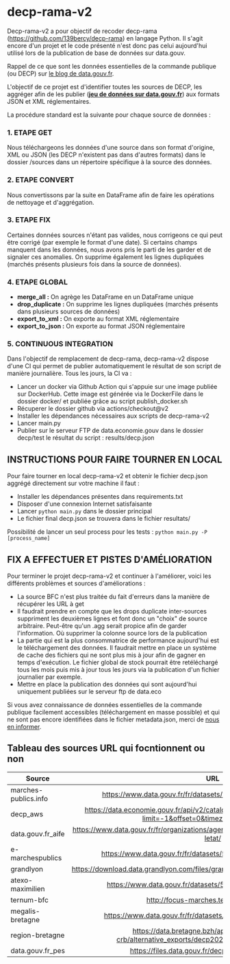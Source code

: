 # decp-rama-v2
Decp-rama-v2 a pour objectif de recoder decp-rama (https://github.com/139bercy/decp-rama) en langage Python. Il s'agit encore d'un projet et le code présenté n'est donc pas celui aujourd'hui utilisé lors de la publication de base de données sur data.gouv.

Rappel de ce que sont les données essentielles de la commande publique (ou DECP) sur [le blog de data.gouv.fr](https://www.data.gouv.fr/fr/posts/le-point-sur-les-donnees-essentielles-de-la-commande-publique/).

L'objectif de ce projet est d'identifier toutes les sources de DECP, les aggréger afin de les publier (**[jeu de données sur data.gouv.fr](https://www.data.gouv.fr/fr/datasets/5cd57bf68b4c4179299eb0e9)**) aux formats JSON et XML réglementaires.

La procédure standard est la suivante pour chaque source de données :

### **1. ETAPE GET**

Nous téléchargeons les données d'une source dans son format d'origine, XML ou JSON (les DECP n'existent pas dans d'autres formats) dans le dossier /sources dans un répertoire spécifique à la source des données.

### **2. ETAPE CONVERT**

Nous convertissons par la suite en DataFrame afin de faire les opérations de nettoyage et d'aggrégation.

### **3. ETAPE FIX**

Certaines données sources n'étant pas valides, nous corrigeons ce qui peut être corrigé (par exemple le format d'une date). Si certains champs manquent dans les données, nous avons pris le parti de les garder et de signaler ces anomalies. On supprime également les lignes dupliquées (marchés présents plusieurs fois dans la source de données).

### **4. ETAPE GLOBAL**

- **merge_all :** On agrège les DataFrame en un DataFrame unique
- **drop_duplicate :** On supprime les lignes dupliquées (marchés présents dans plusieurs sources de données)
- **export_to_xml :** On exporte au format XML réglementaire
- **export_to_json :** On exporte au format JSON réglementaire

### **5. CONTINUOUS INTEGRATION**

Dans l'objectif de remplacement de decp-rama, decp-rama-v2 dispose d'une CI qui permet de publier automatiquement le résultat de son script de manière journalière. Tous les jours, la CI va :
- Lancer un docker via Github Action qui s'appuie sur une image publiée sur DockerHub. Cette image est générée via le DockerFile dans le dossier docker/
et publiée grâce au script publish_docker.sh
- Récuperer le dossier github via actions/checkout@v2
- Installer les dépendances nécessaires aux scripts de decp-rama-v2
- Lancer main.py
- Publier sur le serveur FTP de data.economie.gouv dans le dossier decp/test le résultat du script : results/decp.json

## **INSTRUCTIONS POUR FAIRE TOURNER EN LOCAL**

Pour faire tourner en local decp-rama-v2 et obtenir le fichier decp.json aggrégé directement sur votre machine il faut :
- Installer les dépendances présentes dans requirements.txt
- Disposer d'une connexion Internet satisfaisante
- Lancer ```python main.py``` dans le dossier principal
- Le fichier final decp.json se trouvera dans le fichier resultats/

Possibilité de lancer un seul process pour les tests : ```python main.py -P [process_name]```

## **FIX A EFFECTUER ET PISTES D'AMÉLIORATION**

Pour terminer le projet decp-rama-v2 et continuer à l'améliorer, voici les différents problèmes et sources d'améliorations :
- La source BFC n'est plus traitée du fait d'erreurs dans la manière de récupérer les URL à get
- Il faudrait prendre en compte que les drops duplicate inter-sources suppriment les deuxièmes lignes et font donc un "choix" de source arbitraire. Peut-être qu'un .agg serait propice afin de garder l'information. Où supprimer la colonne source lors de la publication
- La partie qui est la plus consommatrice de performance aujourd'hui est le téléchargement des données. Il faudrait mettre en place un système de cache des fichiers qui ne sont plus mis à jour afin de gagner en temps d'exécution. Le fichier global de stock pourrait être retéléchargé tous les mois puis mis à jour tous les jours via la publication d'un fichier journalier par exemple.
- Mettre en place la publication des données qui sont aujourd'hui uniquement publiées sur le serveur ftp de data.eco

Si vous avez connaissance de données essentielles de la commande publique facilement accessibles (téléchargement en masse possible) et qui ne sont pas encore identifiées dans le fichier metadata.json, merci de [nous en informer](#contact).
## Tableau des sources URL qui focntionnent ou non 
| Source          | URL                                                                                                                                                                                                                                                                                           	  			 | Status |
|-----------------|:------------------------------------------------------------------------------------------------------------------------------------------------------------------------------------------------------------------------------------------------------------------------------------------------------------------------------------------------------:|--------|
| marches-publics.info |                                                                                                                                             https://www.data.gouv.fr/fr/datasets/5cdb1722634f41416ffe90e2/                                                                                                                                             | OK     |
| decp_aws        |                                                                                                                   https://data.economie.gouv.fr/api/v2/catalog/datasets/decp_aws/exports/json?limit=-1&offset=0&timezone=UTC&apikey=                                                                                                                   | OK     |
| data.gouv.fr_aife |                                                                                                                                https://www.data.gouv.fr/fr/organizations/agence-pour-linformatique-financiere-de-letat/                                                                                                                                | OK     |
| e-marchespublics |                                                                                                                                             https://www.data.gouv.fr/fr/datasets/5c0a7845634f4139b2ee8883                                                                                                                                              | OK     |
| grandlyon       |                                                                                                                                  https://download.data.grandlyon.com/files/grandlyon/citoyennete/marches_publics.xml                                                                                                                                   | OK     |
| atexo-maximilien |                                                                                                                                               https://www.data.gouv.fr/datasets/5f4d1921f7e627ef3ae26944                                                                                                                                               | OK     |
| ternum-bfc      |                                                                                                                                                        http://focus-marches.ternum-bfc.fr/xml/                                                                                                                                                         | OK     |
| megalis-bretagne |                                                                                                                                             https://www.data.gouv.fr/fr/datasets/5f4f4f8910f4b55843deae51                                                                                                                                              | OK     |
| region-bretagne |                                                                                                                        https://data.bretagne.bzh/api/datasets/1.0/decp-crb/alternative_exports/decp2021_regionbretagne_csv_xml                                                                                                                         | OK     |
| data.gouv.fr_pes|                                                                                                                                             https://files.data.gouv.fr/decp/dgfip-pes-decp.xml                                                                                                                                              | KO     |